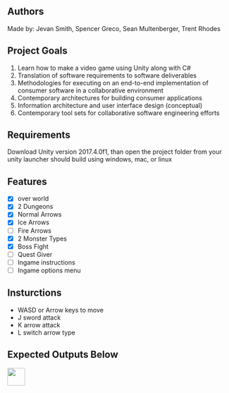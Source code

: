## Authors
Made by: Jevan Smith, Spencer Greco, 
Sean Multenberger, Trent Rhodes

## Project Goals
1. Learn how to make a video game using Unity along with C#
2. Translation of software requirements to software deliverables
3. Methodologies for executing on an end-to-end implementation of consumer software in a collaborative environment
4. Contemporary architectures for building consumer applications
5. Information architecture and user interface design (conceptual)
6. Contemporary tool sets for collaborative software engineering efforts

## Requirements
Download Unity version 2017.4.0f1, than open the project folder from your unity launcher
should build using windows, mac, or linux

## Features
- [x] over world
- [x] 2 Dungeons
- [x] Normal Arrows
- [x] Ice Arrows
- [ ] Fire Arrows
- [x] 2 Monster Types
- [x] Boss Fight
- [ ] Quest Giver
- [ ] Ingame instructions
- [ ] Ingame options menu

## Insturctions
- WASD or Arrow keys to move
- J sword attack
- K arrow attack
- L switch arrow type

## Expected Outputs Below
<img src="https://giphy.com/embed/l4Fduq3ucfCTwosodF" width="40" height="40" />
